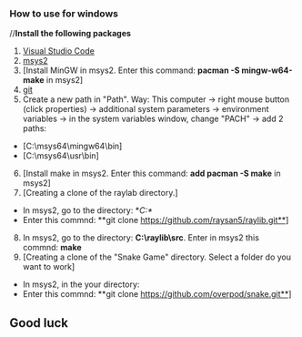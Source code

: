 

### How to use for windows

//**Install the following packages**

1. [Visual Studio Code](https://code.visualstudio.com/docs/?dv=win)
2. [msys2](www.msys2.org)
3. [Install MinGW in msys2. Enter this command: **pacman -S mingw-w64-make** in msys2]
4. [git](https://git-scm.com/)
5. Create a new path in "Path". Way: This computer → right mouse button (click properties) → additional system parameters → environment variables → in the system variables window, change "PACH" → add 2 paths:
* [C:\msys64\mingw64\bin]
* [C:\msys64\usr\bin] 
6. [Install make in msys2. Enter this command: **add pacman -S make** in msys2] 
7. [Creating a clone of the raylab directory.]
* In msys2, go to the directory: **С:\** 
* Enter this commnd: **git clone https://github.com/raysan5/raylib.git**]
8. In msys2, go to the directory: **C:\raylib\src**. Enter in msys2 this commnd: **make**
9. [Creating a clone of the "Snake Game" directory. Select a folder do you want to work]
* In msys2, in the your directory: 
* Enter this commnd: **git clone https://github.com/overpod/snake.git**]

## Good luck
